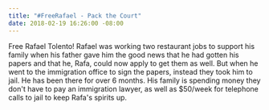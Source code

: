```yaml
---
title: "#FreeRafael - Pack the Court"
date: 2018-02-19 16:26:00 -08:00
---
```


Free Rafael Tolento! Rafael was working two restaurant jobs to support his family when his father gave him the good news that he had gotten his papers and that he, Rafa, could now apply to get them as well. But when he went to the immigration office to sign the papers, instead they took him to jail. He has been there for over 6 months. His family is spending money they don't have to pay an immigration lawyer, as well as $50/week for telephone calls to jail to keep Rafa's spirits up.